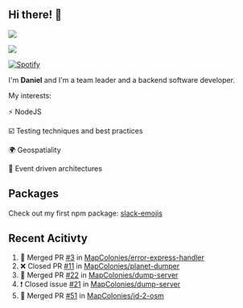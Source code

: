 ## Hi there! 👋
<p>
  <img src="https://i.imgur.com/agb7xe9.png" />
</p>
<p>
  <img src="https://github-readme-stats.vercel.app/api?username=syncush&theme=tokyonight">
</p>

[![Spotify](https://novatorem-rust.vercel.app/api/spotify)](https://open.spotify.com/user/syncush)

I'm **Daniel** and I'm a team leader and a backend software developer.

My interests:

⚡ NodeJS

☑️ Testing techniques and best practices

🌍 Geospatiality

🧠 Event driven architectures

## Packages
Check out my first npm package: [slack-emojis](https://www.npmjs.com/package/slack-emojis)

## Recent Acitivty
<!--START_SECTION:activity-->
1. 🎉 Merged PR [#3](https://github.com/MapColonies/error-express-handler/pull/3) in [MapColonies/error-express-handler](https://github.com/MapColonies/error-express-handler)
2. ❌ Closed PR [#11](https://github.com/MapColonies/planet-dumper/pull/11) in [MapColonies/planet-dumper](https://github.com/MapColonies/planet-dumper)
3. 🎉 Merged PR [#22](https://github.com/MapColonies/dump-server/pull/22) in [MapColonies/dump-server](https://github.com/MapColonies/dump-server)
4. ❗️ Closed issue [#21](https://github.com/MapColonies/dump-server/issues/21) in [MapColonies/dump-server](https://github.com/MapColonies/dump-server)
5. 🎉 Merged PR [#51](https://github.com/MapColonies/id-2-osm/pull/51) in [MapColonies/id-2-osm](https://github.com/MapColonies/id-2-osm)
<!--END_SECTION:activity-->
